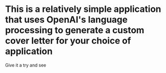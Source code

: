 # This is a relatively simple application that uses OpenAI's language processing to generate a custom cover letter for your choice of application

Give it a try and see
